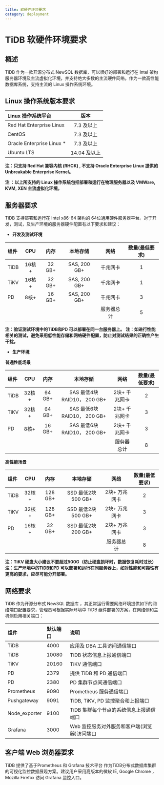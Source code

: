 ```yaml
---
title: 软硬件环境要求
category: deployment
---
```


# TiDB 软硬件环境要求

## 概述

TiDB 作为一款开源分布式 NewSQL 数据库，可以很好的部署和运行在 Intel 架构服务器环境及主流虚拟化环境，并支持绝大多数的主流硬件网络。作为一款高性能数据库系统，支持主流的 Linux 操作系统环境。

## Linux 操作系统版本要求

| Linux 操作系统平台 | 版本 |
| :-- | :-: |
| Red Hat Enterprise Linux | 7.3 及以上 |
| CentOS | 7.3 及以上 |
| Oracle Enterprise Linux * | 7.3 及以上 |
| Ubuntu LTS | 14.04 及以上 |

**注：只支持 Red Hat 兼容内核 (RHCK) ,  不支持 Oracle Enterprise Linux 提供的 Unbreakable Enterprise Kernel。**

**注 ：以上所支持的 Linux 操作系统包括部署和运行在物理服务器以及 VMWare, KVM, XEN 主流虚拟化环境。**

## 服务器要求

TiDB 支持部署和运行在 Intel  x86-64 架构的 64位通用硬件服务器平台。对于开发，测试，及生产环境的服务器硬件配置有以下要求和建议：

* **开发及测试环境**

| 组件 | CPU | 内存 | 本地存储 | 网络 | 数量(最低要求) |
| :-- | :-: | :-: | :-: | :-: | :-: |
| TiDB| 16核+ | 32 GB+| SAS, 200 GB+ |千兆网卡 | 1|
| TiKV| 16核+ | 32 GB+| SAS, 200 GB+ | 千兆网卡| 1|
| PD | 8核+| 16 GB+| SAS, 200 GB+| 千兆网卡|3 |
|||||服务器总计|5|

**注：验证测试环境中的TiDB和PD 可以部署在同一台服务器上。**
**注：如进行性能相关的测试，避免采用低性能存储和网络硬件配置，防止对测试结果的正确性产生干扰。**

* **生产环境**

**普通性能场景**

| 组件 | CPU | 内存 | 本地存储 | 网络 | 数量(最低要求)|
| :-- | :-: | :-: | :-: | :-: | :-: |
| TiDB|  32核+  |  64 GB+  | SAS   最低4块 RAID10， 200 GB+ | 2块+ 千兆网卡| 2|
| TiKV|  32核+  |  64 GB+  | SAS   最低6块 RAID10， 200 GB+ | 2块+ 千兆网卡| 3|
| PD | 8核+ | 16 GB+ | SAS   最低6块 RAID10， 200 GB+ | 2块+ 千兆网卡| 3|
|||||服务器总计|8|

**高性能场景**

| 组件 | CPU | 内存 | 本地存储 | 网络 | 数量(最低要求) |
| :-- | :-: | :-: | :-: | :-: | :-: |
| TiDB|  32核+  |  128 GB+  | SSD 最低2块   500 GB+ | 2块+ 万兆网卡| 2|
| TiKV|  32核+  |  128 GB+  | SSD  最低2块  500 GB+ | 2块+ 万兆网卡| 3|
| PD | 16核+ | 32 GB+ | SSD 最低2块 200 GB+| 2块+ 万兆网卡| 3|
|||||服务器总计|8|

**注：TiKV 硬盘大小建议不要超过500G（防止硬盘损坏时，数据恢复耗时过长）**
**注：生产环境中的TiDB和PD 可以部署和运行在同服务器上，如对性能和可靠性有更高的要求，应尽可能分开部署。**

## 网络要求

TiDB 作为开源分布式 NewSQL 数据库 ，其正常运行需要网络环境提供如下的网络端口配置要求，管理员可根据实际环境中 TiDB 组件部署的方案，在网络侧和主机侧启用相关端口：

| 组件 | 默认端口 | 说明 | 
| :-- | :-- | :-- | 
| TiDB|  4000  |   应用及 DBA 工具访问通信端口| 
| TiDB| 10080  |   TiDB 状态信息上报通信端口| 
| TiKV|  20160 |  TiKV 通信端口  | 
| PD | 2379 | 提供 TiDB 和 PD 通信端口 | 
| PD | 2380 | PD 集群节点间通信端口| 
| Prometheus |  9090|Prometheus 服务通信端口  | 
| Pushgateway |  9091| TiDB, TiKV, PD 监控聚合和上报端口 |
| Node_exporter|  9100| TiDB 集群每个节点的系统信息上报通信端口 |  
| Grafana | 3000 | Web 监控服务对外服务和客户端(浏览器)访问端口 | 


## 客户端 Web 浏览器要求

TiDB 提供了基于Prometheus 和 Grafana  技术平台 作为TiDB分布式数据库集群的可视化监控数据展现方案。建议用户采用高版本的微软 IE, Google Chrome ，Mozilla Firefox 访问 Grafana 监控入口。


